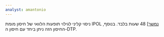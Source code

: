 ```yaml
---
analyst: amantonio
---
```


ניסוי קליני לגילוי תופעות הלוואי של חיסון מומת IPOL [נמשך](https://www.fda.gov/downloads/biologicsbloodvaccines/vaccines/approvedproducts/ucm133479.pdf)] 48 שעות בלבד. בנוסף, החיסון הזה ניתן ביחד עם חיסון ה-DTP.
